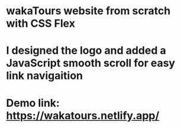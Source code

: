 # wakaTours website from scratch with CSS Flex

# I designed the logo and added a JavaScript smooth scroll for easy link navigaition

# Demo link: https://wakatours.netlify.app/
